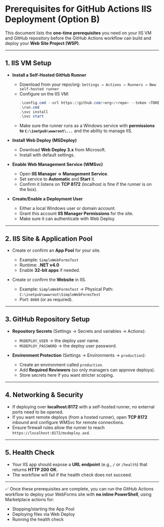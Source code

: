 # Prerequisites for GitHub Actions IIS Deployment (Option B)

This document lists the **one-time prerequisites** you need on your IIS VM and GitHub repository before the GitHub Actions workflow can build and deploy your **Web Site Project (WSP)**.

---

## 1. IIS VM Setup
- **Install a Self-Hosted GitHub Runner**  
  - Download from your repo/org: `Settings → Actions → Runners → New self-hosted runner`  
  - Configure on the IIS VM:
    ```powershell
    .\config.cmd --url https://github.com/<org>/<repo> --token <TOKEN>
    .\run.cmd
    .\svc install
    .\svc start
    ```
  - Make sure the runner runs as a Windows service with **permissions to `C:\inetpub\wwwroot\...`** and the ability to manage IIS.

- **Install Web Deploy (MSDeploy)**  
  - Download **Web Deploy 3.x** from Microsoft.  
  - Install with default settings.

- **Enable Web Management Service (WMSvc)**  
  - Open **IIS Manager → Management Service**.  
  - Set service to **Automatic** and **Start** it.  
  - Confirm it listens on **TCP 8172** (localhost is fine if the runner is on the box).

- **Create/Enable a Deployment User**  
  - Either a local Windows user or domain account.  
  - Grant this account **IIS Manager Permissions** for the site.  
  - Make sure it can authenticate with Web Deploy.

---

## 2. IIS Site & Application Pool
- Create or confirm an **App Pool** for your site.  
  - Example: `SimpleWebFormsTest`  
  - Runtime: **.NET v4.0**  
  - Enable **32-bit apps** if needed.

- Create or confirm the **Website** in IIS.  
  - Example: `SimpleWebFormsTest` → Physical Path: `C:\inetpub\wwwroot\SimpleWebFormsTest`  
  - Port: `8080` (or as required).

---

## 3. GitHub Repository Setup
- **Repository Secrets** (Settings → Secrets and variables → Actions):
  - `MSDEPLOY_USER` → the deploy user name.  
  - `MSDEPLOY_PASSWORD` → the deploy user password.

- **Environment Protection** (Settings → Environments → `production`):
  - Create an environment called `production`.  
  - Add **Required Reviewers** (so only managers can approve deploys).  
  - Store secrets here if you want stricter scoping.

---

## 4. Networking & Security
- If deploying over **localhost:8172** with a self-hosted runner, no external ports need to be opened.  
- If you want remote deploys (from a hosted runner), open **TCP 8172** inbound and configure WMSvc for remote connections.  
- Ensure firewall rules allow the runner to reach `https://localhost:8172/msdeploy.axd`.

---

## 5. Health Check
- Your IIS app should expose a **URL endpoint** (e.g., `/` or `/health`) that returns **HTTP 200 OK**.  
- The workflow will fail if the health check does not succeed.

---

✅ Once these prerequisites are complete, you can run the GitHub Actions workflow to deploy your WebForms site with **no inline PowerShell**, using Marketplace actions for:
- Stopping/starting the App Pool
- Deploying files via Web Deploy
- Running the health check
